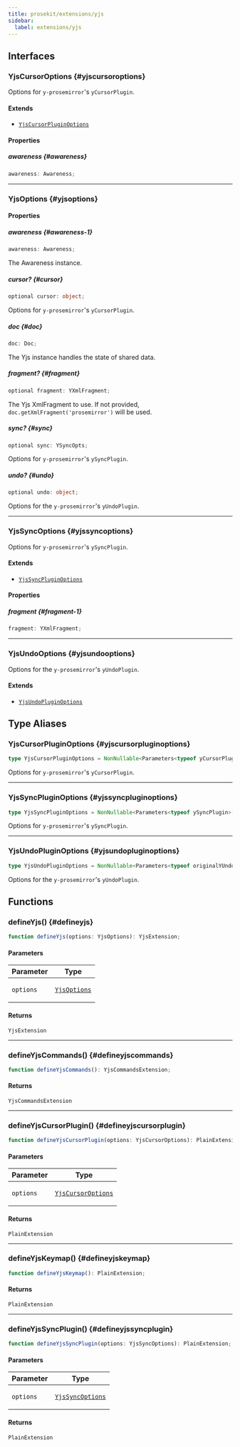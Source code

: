 ```yaml
---
title: prosekit/extensions/yjs
sidebar:
  label: extensions/yjs
---
```


<!-- DEBUG memberWithGroups 1 -->

<!-- DEBUG memberWithGroups 4 -->

<!-- DEBUG memberWithGroups 7 -->

<!-- DEBUG memberWithGroups 8 -->

<!-- DEBUG memberWithGroups 9 -->

## Interfaces

### YjsCursorOptions {#yjscursoroptions}

<!-- DEBUG memberWithGroups 1 -->

Options for `y-prosemirror`'s `yCursorPlugin`.

#### Extends

- [`YjsCursorPluginOptions`](#yjscursorpluginoptions)

<!-- DEBUG memberWithGroups 4 -->

<!-- DEBUG memberWithGroups 7 -->

<!-- DEBUG memberWithGroups 8 -->

<!-- DEBUG memberWithGroups 9 -->

#### Properties

##### awareness {#awareness}

```ts
awareness: Awareness;
```

<!-- DEBUG memberWithGroups 10 -->

***

### YjsOptions {#yjsoptions}

<!-- DEBUG memberWithGroups 1 -->

<!-- DEBUG memberWithGroups 4 -->

<!-- DEBUG memberWithGroups 7 -->

<!-- DEBUG memberWithGroups 8 -->

<!-- DEBUG memberWithGroups 9 -->

#### Properties

##### awareness {#awareness-1}

```ts
awareness: Awareness;
```

The Awareness instance.

##### cursor? {#cursor}

```ts
optional cursor: object;
```

Options for `y-prosemirror`'s `yCursorPlugin`.

##### doc {#doc}

```ts
doc: Doc;
```

The Yjs instance handles the state of shared data.

##### fragment? {#fragment}

```ts
optional fragment: YXmlFragment;
```

The Yjs XmlFragment to use. If not provided,
`doc.getXmlFragment('prosemirror')` will be used.

##### sync? {#sync}

```ts
optional sync: YSyncOpts;
```

Options for `y-prosemirror`'s `ySyncPlugin`.

##### undo? {#undo}

```ts
optional undo: object;
```

Options for the `y-prosemirror`'s `yUndoPlugin`.

<!-- DEBUG memberWithGroups 10 -->

***

### YjsSyncOptions {#yjssyncoptions}

<!-- DEBUG memberWithGroups 1 -->

Options for `y-prosemirror`'s `ySyncPlugin`.

#### Extends

- [`YjsSyncPluginOptions`](#yjssyncpluginoptions)

<!-- DEBUG memberWithGroups 4 -->

<!-- DEBUG memberWithGroups 7 -->

<!-- DEBUG memberWithGroups 8 -->

<!-- DEBUG memberWithGroups 9 -->

#### Properties

##### fragment {#fragment-1}

```ts
fragment: YXmlFragment;
```

<!-- DEBUG memberWithGroups 10 -->

***

### YjsUndoOptions {#yjsundooptions}

<!-- DEBUG memberWithGroups 1 -->

Options for the `y-prosemirror`'s `yUndoPlugin`.

#### Extends

- [`YjsUndoPluginOptions`](#yjsundopluginoptions)

<!-- DEBUG memberWithGroups 4 -->

<!-- DEBUG memberWithGroups 7 -->

<!-- DEBUG memberWithGroups 8 -->

<!-- DEBUG memberWithGroups 9 -->

<!-- DEBUG memberWithGroups 10 -->

## Type Aliases

### YjsCursorPluginOptions {#yjscursorpluginoptions}

```ts
type YjsCursorPluginOptions = NonNullable<Parameters<typeof yCursorPlugin>[1]>;
```

Options for `y-prosemirror`'s `yCursorPlugin`.

<!-- DEBUG inheritance start kind=2097152 -->

***

### YjsSyncPluginOptions {#yjssyncpluginoptions}

```ts
type YjsSyncPluginOptions = NonNullable<Parameters<typeof ySyncPlugin>[1]>;
```

Options for `y-prosemirror`'s `ySyncPlugin`.

<!-- DEBUG inheritance start kind=2097152 -->

***

### YjsUndoPluginOptions {#yjsundopluginoptions}

```ts
type YjsUndoPluginOptions = NonNullable<Parameters<typeof originalYUndoPlugin>[0]>;
```

Options for the `y-prosemirror`'s `yUndoPlugin`.

<!-- DEBUG inheritance start kind=2097152 -->

## Functions

### defineYjs() {#defineyjs}

```ts
function defineYjs(options: YjsOptions): YjsExtension;
```

#### Parameters

<table>
<thead>
<tr>
<th>Parameter</th>
<th>Type</th>
</tr>
</thead>
<tbody>
<tr>
<td>

`options`

</td>
<td>

[`YjsOptions`](#yjsoptions)

</td>
</tr>
</tbody>
</table>

#### Returns

`YjsExtension`

<!-- DEBUG inheritance start kind=4096 -->

***

### defineYjsCommands() {#defineyjscommands}

```ts
function defineYjsCommands(): YjsCommandsExtension;
```

#### Returns

`YjsCommandsExtension`

<!-- DEBUG inheritance start kind=4096 -->

***

### defineYjsCursorPlugin() {#defineyjscursorplugin}

```ts
function defineYjsCursorPlugin(options: YjsCursorOptions): PlainExtension;
```

#### Parameters

<table>
<thead>
<tr>
<th>Parameter</th>
<th>Type</th>
</tr>
</thead>
<tbody>
<tr>
<td>

`options`

</td>
<td>

[`YjsCursorOptions`](#yjscursoroptions)

</td>
</tr>
</tbody>
</table>

#### Returns

`PlainExtension`

<!-- DEBUG inheritance start kind=4096 -->

***

### defineYjsKeymap() {#defineyjskeymap}

```ts
function defineYjsKeymap(): PlainExtension;
```

#### Returns

`PlainExtension`

<!-- DEBUG inheritance start kind=4096 -->

***

### defineYjsSyncPlugin() {#defineyjssyncplugin}

```ts
function defineYjsSyncPlugin(options: YjsSyncOptions): PlainExtension;
```

#### Parameters

<table>
<thead>
<tr>
<th>Parameter</th>
<th>Type</th>
</tr>
</thead>
<tbody>
<tr>
<td>

`options`

</td>
<td>

[`YjsSyncOptions`](#yjssyncoptions)

</td>
</tr>
</tbody>
</table>

#### Returns

`PlainExtension`

<!-- DEBUG inheritance start kind=4096 -->

<!-- DEBUG memberWithGroups 10 -->
